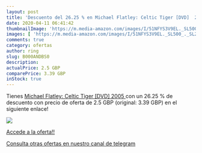 ```yaml
---
layout: post
title: 'Descuento del 26.25 % en Michael Flatley: Celtic Tiger [DVD]  200'
date: 2020-04-11 06:41:42
thumbnailImage: 'https://m.media-amazon.com/images/I/51NFYS3V9EL._SL500_._SL200_.jpg'
images: [ 'https://m.media-amazon.com/images/I/51NFYS3V9EL._SL500_._SL200_.jpg' ]
comments: true
category: ofertas
author: ring
slug: B000ANDBS0
description:
actualPrice: 2.5 GBP
comparePrice: 3.39 GBP
inStock: true
---
```


Tienes [Michael Flatley: Celtic Tiger [DVD]  2005 ](https://www.amazon.com/dp/B000ANDBS0/?tag=redken08-20) con un 26.25 % de descuento con precio de oferta de 2.5 GBP (original: 3.39 GBP) en el siguiente enlace!

[![](https://m.media-amazon.com/images/I/51NFYS3V9EL._SL500_._SL200_.jpg)](https://www.amazon.com/dp/B000ANDBS0/?tag=redken08-20)

[Accede a la oferta!!](https://www.amazon.com/dp/B000ANDBS0/?tag=redken08-20)

[Consulta otras ofertas en nuestro canal de telegram](https://t.me/s/ofertas25)
